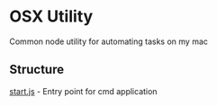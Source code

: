 # OSX Utility

Common node utility for automating tasks on my mac

## Structure
[start.js](start.js) - Entry point for cmd application
